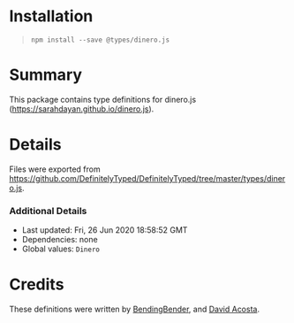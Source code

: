 # Installation
> `npm install --save @types/dinero.js`

# Summary
This package contains type definitions for dinero.js (https://sarahdayan.github.io/dinero.js).

# Details
Files were exported from https://github.com/DefinitelyTyped/DefinitelyTyped/tree/master/types/dinero.js.

### Additional Details
 * Last updated: Fri, 26 Jun 2020 18:58:52 GMT
 * Dependencies: none
 * Global values: `Dinero`

# Credits
These definitions were written by [BendingBender](https://github.com/BendingBender), and [David Acosta](https://github.com/juandaco).
